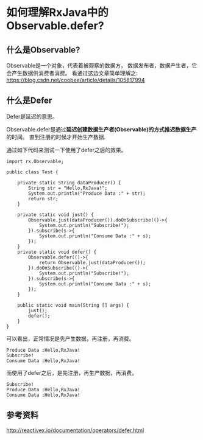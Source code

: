 # 如何理解RxJava中的Observable.defer?

## 什么是Observable?

Observable是一个对象，代表着被观察的数据方， 数据发布者，数据产生者，它会产生数据供消费者消费。
看通过这边文章简单理解之:
https://blog.csdn.net/coobee/article/details/105817994

## 什么是Defer
Defer是延迟的意思。

Observable.defer是通过**延迟创建数据生产者(Observable)**的方式**推迟数据生产**的时间。
直到注册的时候才开始生产数据.

通过如下代码来测试一下使用了defer之后的效果。
```
import rx.Observable;

public class Test {

    private static String dataProducer() {
        String str = "Hello,RxJava!";
        System.out.println("Produce Data :" + str);
        return str;
    }

    private static void just() {
        Observable.just(dataProducer()).doOnSubscribe(()->{
            System.out.println("Subscribe!");
        }).subscribe(s->{
            System.out.println("Consume Data :" + s);
        });
    }
    private static void defer() {
        Observable.defer(()->{
            return Observable.just(dataProducer());
        }).doOnSubscribe(()->{
            System.out.println("Subscribe!");
        }).subscribe(s->{
            System.out.println("Consume Data :" + s);
        });
    }

    public static void main(String [] args) {
        just();
        defer();
    }
}

```

可以看出，正常情况是先产生数据，再注册，再消费。
```
Produce Data :Hello,RxJava!
Subscribe!
Consume Data :Hello,RxJava!
```
而使用了defer之后，是先注册，再生产数据，再消费。
```
Subscribe!
Produce Data :Hello,RxJava!
Consume Data :Hello,RxJava!
```

## 参考资料
http://reactivex.io/documentation/operators/defer.html
